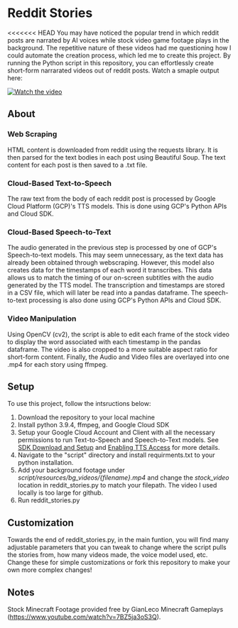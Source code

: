 # Reddit Stories
<<<<<<< HEAD
You may have noticed the popular trend in which reddit posts are narrated by AI voices while stock video game footage plays in the background.  The repetitive nature of these videos had me questioning how I could automate the creation process, which led me to create this project.  By running the Python script in this repository, you can effortlessly create short-form narrarated videos out of reddit posts.  Watch a smaple output here: 

[![Watch the video](https://img.youtube.com/vi/G29sXLgI6Q0/0.jpg)](https://www.youtube.com/shorts/G29sXLgI6Q0)
## About
### Web Scraping
HTML content is downloaded from reddit using the requests library.  It is then parsed for the text bodies in each post using Beautiful Soup.  The text content for each post is then saved to a .txt file. 

### Cloud-Based Text-to-Speech
The raw text from the body of each reddit post is processed by Google Cloud Platform (GCP)'s TTS models.  This is done using GCP's Python APIs and Cloud SDK.

### Cloud-Based Speech-to-Text
The audio generated in the previous step is processed by one of GCP's Speech-to-text models.  This may seem unnecessary, as the text data has already been obtained through webscraping.  However, this model also creates data for the timestamps of each word it transcribes.  This data allows us to match the timing of our on-screen subtitles with the audio generated by the TTS model.  The transcription and timestamps are stored in a CSV file, which will later be read into a pandas dataframe.  The speech-to-text processing is also done using GCP's Python APIs and Cloud SDK.

### Video Manipulation
Using OpenCV (cv2), the script is able to edit each frame of the stock video to display the word associated with each timestamp in the pandas dataframe.  The video is also cropped to a more suitable aspect ratio for short-form content.  Finally, the Audio and Video files are overlayed into one .mp4 for each story using ffmpeg.

## Setup
To use this project, follow the intsructions below:
1. Download the repository to your local machine
2. Install python 3.9.4, ffmpeg, and Google Cloud SDK
3. Setup your Google Cloud Account and Client with all the necessary permissions to run Text-to-Speech and Speech-to-Text models.  See [SDK Download and Setup](https://cloud.google.com/sdk/gcloud#download_and_install_the) and [Enabling TTS Access](https://cloud.google.com/text-to-speech/access-control) for more details.
4. Navigate to the "script" directory and install requirments.txt to your python installation.
5. Add your background footage under *script/resources/bg_videos/{filename}.mp4* and change the *stock_video* location in reddit_stories.py to match your filepath.  The video I used locally is too large for github.
6. Run reddit_stories.py

## Customization
Towards the end of reddit_stories.py, in the main funtion, you will find many adjustable parameters that you can tweak to change where the script pulls the stories from, how many videos made, the voice model used, etc.  Change these for simple customizations or fork this repository to make your own more complex changes!

## Notes
Stock Minecraft Footage provided free by GianLeco Minecraft Gameplays (https://www.youtube.com/watch?v=7BZ5ja3oS3Q).
